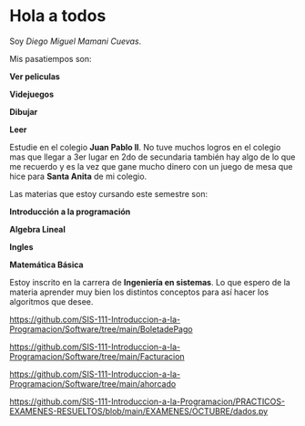 # Hola a todos
Soy *Diego Miguel Mamani Cuevas*.

Mis pasatiempos son:

**Ver peliculas**

**Videjuegos**

**Dibujar**

**Leer**

Estudie en el colegio **Juan Pablo ll**.
No tuve muchos logros en el colegio mas que llegar a 3er lugar en 2do de secundaria también hay algo de lo que me recuerdo y es la vez que gane mucho dinero con un juego de mesa que hice para **Santa Anita** de mi colegio.

Las materias que estoy cursando este semestre son:

**Introducción a la programación**

**Algebra Lineal**

**Ingles**

**Matemática Básica**

Estoy inscrito en la carrera de **Ingeniería en sistemas**.
Lo que espero de la materia aprender muy bien los distintos conceptos para así hacer los algoritmos que desee.

https://github.com/SIS-111-Introduccion-a-la-Programacion/Software/tree/main/BoletadePago

https://github.com/SIS-111-Introduccion-a-la-Programacion/Software/tree/main/Facturacion

https://github.com/SIS-111-Introduccion-a-la-Programacion/Software/tree/main/ahorcado

https://github.com/SIS-111-Introduccion-a-la-Programacion/PRACTICOS-EXAMENES-RESUELTOS/blob/main/EXAMENES/OCTUBRE/dados.py
